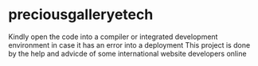 # preciousgalleryetech
Kindly open the code into a compiler or integrated development environment in case it has an error into a deployment
This project is done by the help and advicde of some international website developers online
